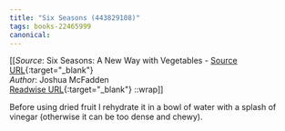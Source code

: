 ```yaml
---
title: "Six Seasons (443829108)"
tags: books-22465999
canonical: 
---
```


[[_Source_: Six Seasons: A New Way with Vegetables - [Source URL](){:target="_blank"}<br>
_Author_: Joshua McFadden<br>
[Readwise URL](https://readwise.io/open/443829108){:target="_blank"}
::wrap]]

Before using dried fruit I rehydrate it in a bowl of water with a splash of vinegar (otherwise it can be too dense and chewy).
